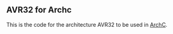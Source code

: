 ## AVR32 for Archc

This is the code for the architecture AVR32 to be used in [ArchC](http://www.archc.org/).